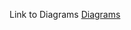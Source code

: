 Link to Diagrams
[Diagrams](https://drive.google.com/file/d/11apNzEDDPK-F7hfiw21fku3Kgp3EWmft/view?usp=sharing)